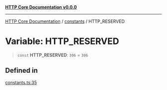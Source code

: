 [**HTTP Core Documentation v0.0.0**](../../README.md)

***

[HTTP Core Documentation](../../modules.md) / [constants](../README.md) / HTTP\_RESERVED

# Variable: HTTP\_RESERVED

> `const` **HTTP\_RESERVED**: `306` = `306`

## Defined in

[constants.ts:35](https://github.com/stonemjs/http-core/blob/89981cacc9858cf786fba9df03b328b6b56a5b75/src/constants.ts#L35)
